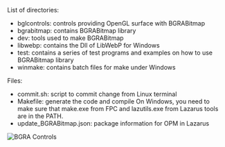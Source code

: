 List of directories:
- bglcontrols: controls providing OpenGL surface with BGRABitmap
- bgrabitmap: contains BGRABitmap library
- dev: tools used to make BGRABitmap
- libwebp: contains the Dll of LibWebP for Windows
- test: contains a series of test programs and examples on how to use BGRABitmap library
- winmake: contains batch files for make under Windows

Files:
- commit.sh: script to commit change from Linux terminal
- Makefile: generate the code and compile
    On Windows, you need to make sure that make.exe from FPC and lazutils.exe from Lazarus tools are in the PATH.
- update_BGRABitmap.json: package information for OPM in Lazarus

![BGRA Controls](https://raw.githubusercontent.com/bgrabitmap/bgrabitmap/master/bgrabitmap.jpg)

